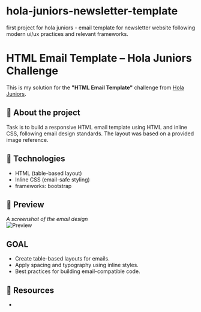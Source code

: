 # hola-juniors-newsletter-template
first project for hola juniors - email template for newsletter website following modern ui/ux practices and relevant frameworks.

# HTML Email Template – Hola Juniors Challenge

This is my solution for the **"HTML Email Template"** challenge from [Hola Juniors](https://holajuniors.com).

## 📄 About the project

Task is to build a responsive HTML email template using HTML and inline CSS, following email design standards. The layout was based on a provided image reference.

## 🔧 Technologies
- HTML (table-based layout)
- Inline CSS (email-safe styling)
- frameworks: bootstrap

## 📸 Preview
_A screenshot of the email design_  
![Preview](empty)

##  GOAL 
- Create table-based layouts for emails.
- Apply spacing and typography using inline styles.
- Best practices for building email-compatible code.

## 🔗 Resources
- 

